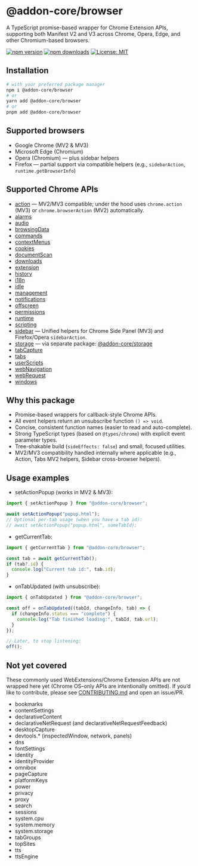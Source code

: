 # @addon-core/browser

A TypeScript promise-based wrapper for Chrome Extension APIs, supporting both Manifest V2 and V3 across Chrome, Opera, Edge, and other Chromium-based browsers.

[![npm version](https://img.shields.io/npm/v/%40addon-core%2Fbrowser.svg?logo=npm)](https://www.npmjs.com/package/@addon-core/browser)
[![npm downloads](https://img.shields.io/npm/dm/%40addon-core%2Fbrowser.svg)](https://www.npmjs.com/package/@addon-core/browser)
[![License: MIT](https://img.shields.io/badge/License-MIT-yellow.svg)](LICENSE.md)

## Installation

```bash
# with your preferred package manager
npm i @addon-core/browser
# or
yarn add @addon-core/browser
# or
pnpm add @addon-core/browser
```

## Supported browsers

- Google Chrome (MV2 & MV3)
- Microsoft Edge (Chromium)
- Opera (Chromium) — plus sidebar helpers
- Firefox — partial support via compatible helpers (e.g., `sidebarAction`, `runtime.getBrowserInfo`)

## Supported Chrome APIs

- [action](docs/action.md) — MV2/MV3 compatible; under the hood uses `chrome.action` (MV3) or `chrome.browserAction` (MV2) automatically.
- [alarms](docs/alarms.md)
- [audio](docs/audio.md)
- [browsingData](docs/browsingData.md)
- [commands](docs/commands.md)
- [contextMenus](docs/contextMenus.md)
- [cookies](docs/cookies.md)
- [documentScan](docs/documentScan.md)
- [downloads](docs/downloads.md)
- [extension](docs/extension.md)
- [history](docs/history.md)
- [i18n](docs/i18n.md)
- [idle](docs/idle.md)
- [management](docs/management.md)
- [notifications](docs/notifications.md)
- [offscreen](docs/offscreen.md)
- [permissions](docs/permissions.md)
- [runtime](docs/runtime.md)
- [scripting](docs/scripting.md)
- [sidebar](docs/sidebar.md) — Unified helpers for Chrome Side Panel (MV3) and Firefox/Opera `sidebarAction`.
- [storage](https://github.com/addon-stack/storage) — via separate package: [@addon-core/storage](https://www.npmjs.com/package/@addon-core/storage)
- [tabCapture](docs/tabCapture.md)
- [tabs](docs/tabs.md)
- [userScripts](docs/userScripts.md)
- [webNavigation](docs/webNavigation.md)
- [webRequest](docs/webRequest.md)
- [windows](docs/windows.md)

## Why this package

- Promise-based wrappers for callback-style Chrome APIs.
- All event helpers return an unsubscribe function `() => void`.
- Concise, consistent function names (easier to read and auto-complete).
- Strong TypeScript types (based on `@types/chrome`) with explicit event parameter types.
- Tree-shakable build (`sideEffects: false`) and small, focused utilities.
- MV2/MV3 compatibility handled internally where applicable (e.g., Action, Tabs MV2 helpers, Sidebar cross-browser helpers).

## Usage examples

- setActionPopup (works in MV2 & MV3):

```ts
import { setActionPopup } from "@addon-core/browser";

await setActionPopup("popup.html");
// Optional per-tab usage (when you have a tab id):
// await setActionPopup("popup.html", someTabId);
```

- getCurrentTab:

```ts
import { getCurrentTab } from "@addon-core/browser";

const tab = await getCurrentTab();
if (tab?.id) {
  console.log("Current tab id:", tab.id);
}
```

- onTabUpdated (with unsubscribe):

```ts
import { onTabUpdated } from "@addon-core/browser";

const off = onTabUpdated((tabId, changeInfo, tab) => {
  if (changeInfo.status === "complete") {
    console.log("Tab finished loading:", tabId, tab.url);
  }
});

// Later, to stop listening:
off();
```

## Not yet covered

These commonly used WebExtensions/Chrome Extension APIs are not wrapped here yet (Chrome OS–only APIs are intentionally omitted). If you’d like to contribute, please see [CONTRIBUTING.md](CONTRIBUTING.md) and open an issue/PR.

- bookmarks
- contentSettings
- declarativeContent
- declarativeNetRequest (and declarativeNetRequestFeedback)
- desktopCapture
- devtools.* (inspectedWindow, network, panels)
- dns
- fontSettings
- identity
- identityProvider
- omnibox
- pageCapture
- platformKeys
- power
- privacy
- proxy
- search
- sessions
- system.cpu
- system.memory
- system.storage
- tabGroups
- topSites
- tts
- ttsEngine